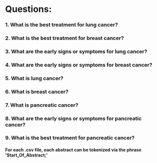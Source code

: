 # Questions:
### 1. What is the best treatment for lung cancer?
### 2. What is the best treatment for breast cancer?
### 3. What are the early signs or symptoms for lung cancer?
### 4. What are the early signs or symptoms for breast cancer?
### 5. What is lung cancer?
### 6. What is breast cancer?
### 7. What is pancreatic cancer?
### 8. What are the early signs or symptoms for pancreatic cancer?
### 9. What is the best treatment for pancreatic cancer?

#### For each .csv file, each abstract can be tokenized via the phrase 'Start_Of_Abstract;'
